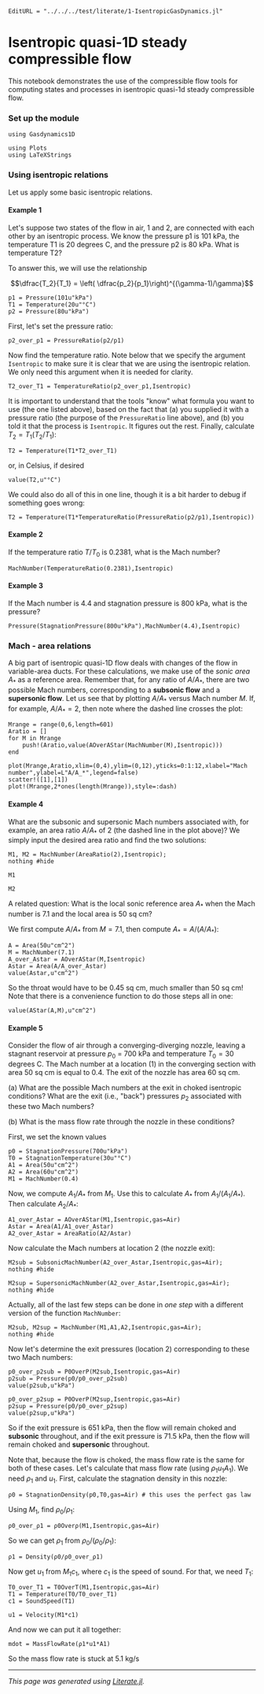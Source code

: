 ```@meta
EditURL = "../../../test/literate/1-IsentropicGasDynamics.jl"
```

# Isentropic quasi-1D steady compressible flow
This notebook demonstrates the use of the compressible flow tools for computing
states and processes in isentropic quasi-1d steady compressible flow.

### Set up the module

````@example 1-IsentropicGasDynamics
using Gasdynamics1D
````

````@example 1-IsentropicGasDynamics
using Plots
using LaTeXStrings
````

### Using isentropic relations
Let us apply some basic isentropic relations.

#### Example 1
Let's suppose two states of the flow in air, 1 and 2, are connected with each
other by an isentropic process. We know the pressure p1 is 101 kPa, the temperature
T1 is 20 degrees C, and the pressure p2 is 80 kPa. What is temperature T2?

To answer this, we will use the relationship

$$\dfrac{T_2}{T_1} = \left( \dfrac{p_2}{p_1}\right)^{(\gamma-1)/\gamma}$$

````@example 1-IsentropicGasDynamics
p1 = Pressure(101u"kPa")
T1 = Temperature(20u"°C")
p2 = Pressure(80u"kPa")
````

First, let's set the pressure ratio:

````@example 1-IsentropicGasDynamics
p2_over_p1 = PressureRatio(p2/p1)
````

Now find the temperature ratio. Note below that we specify the argument
`Isentropic` to make sure it is clear that we are using the isentropic relation.
We only need this argument when it is needed for clarity.

````@example 1-IsentropicGasDynamics
T2_over_T1 = TemperatureRatio(p2_over_p1,Isentropic)
````

It is important to understand that the tools "know" what formula you want to use
(the one listed above), based on the fact that (a) you supplied it with a pressure
ratio (the purpose of the `PressureRatio` line above), and (b) you told it that
the process is `Isentropic`. It figures out the rest.
Finally, calculate $T_2 = T_1 (T_2/T_1)$:

````@example 1-IsentropicGasDynamics
T2 = Temperature(T1*T2_over_T1)
````

or, in Celsius, if desired

````@example 1-IsentropicGasDynamics
value(T2,u"°C")
````

We could also do all of this in one line, though it is a bit harder to debug
if something goes wrong:

````@example 1-IsentropicGasDynamics
T2 = Temperature(T1*TemperatureRatio(PressureRatio(p2/p1),Isentropic))
````

#### Example 2
If the temperature ratio $T/T_0$ is 0.2381, what is the Mach number?

````@example 1-IsentropicGasDynamics
MachNumber(TemperatureRatio(0.2381),Isentropic)
````

#### Example 3
If the Mach number is 4.4 and stagnation pressure is 800 kPa, what is the pressure?

````@example 1-IsentropicGasDynamics
Pressure(StagnationPressure(800u"kPa"),MachNumber(4.4),Isentropic)
````

### Mach - area relations
A big part of isentropic quasi-1D flow deals with changes of the flow in variable-area
ducts. For these calculations, we make use of the *sonic area* $A_*$ as a reference area.
Remember that, for any ratio of $A/A_*$, there are two possible Mach numbers,
corresponding to a **subsonic flow** and a **supersonic flow**. Let us see that by
plotting $A/A_*$ versus Mach number $M$. If, for example, $A/A_* = 2$, then
note where the dashed line crosses the plot:

````@example 1-IsentropicGasDynamics
Mrange = range(0,6,length=601)
Aratio = []
for M in Mrange
    push!(Aratio,value(AOverAStar(MachNumber(M),Isentropic)))
end

plot(Mrange,Aratio,xlim=(0,4),ylim=(0,12),yticks=0:1:12,xlabel="Mach number",ylabel=L"A/A_*",legend=false)
scatter!([1],[1])
plot!(Mrange,2*ones(length(Mrange)),style=:dash)
````

#### Example 4
What are the subsonic and supersonic Mach numbers associated with, for example,
an area ratio $A/A_*$ of 2 (the dashed line in the plot above)? We simply input
the desired area ratio and find the two solutions:

````@example 1-IsentropicGasDynamics
M1, M2 = MachNumber(AreaRatio(2),Isentropic);
nothing #hide
````

````@example 1-IsentropicGasDynamics
M1
````

````@example 1-IsentropicGasDynamics
M2
````

A related question: What is the local sonic reference area $A_*$ when the Mach
number is 7.1 and the local area is 50 sq cm?

We first compute $A/A_*$ from $M = 7.1$, then compute $A_* = A/(A/A_*)$:

````@example 1-IsentropicGasDynamics
A = Area(50u"cm^2")
M = MachNumber(7.1)
A_over_Astar = AOverAStar(M,Isentropic)
Astar = Area(A/A_over_Astar)
value(Astar,u"cm^2")
````

So the throat would have to be 0.45 sq cm, much smaller than 50 sq cm!
Note that there is a convenience function to do those steps all in one:

````@example 1-IsentropicGasDynamics
value(AStar(A,M),u"cm^2")
````

#### Example 5
Consider the flow of air through a converging-diverging nozzle, leaving a stagnant
reservoir at pressure $p_0$ = 700 kPa and temperature $T_0 = 30$ degrees C. The Mach
number at a location (1) in the converging section with area 50 sq cm is equal to 0.4.
The exit of the nozzle has area 60 sq cm.

(a) What are the possible Mach numbers at the exit in choked isentropic conditions?
What are the exit (i.e., "back") pressures $p_2$ associated with these two Mach numbers?

(b) What is the mass flow rate through the nozzle in these conditions?

First, we set the known values

````@example 1-IsentropicGasDynamics
p0 = StagnationPressure(700u"kPa")
T0 = StagnationTemperature(30u"°C")
A1 = Area(50u"cm^2")
A2 = Area(60u"cm^2")
M1 = MachNumber(0.4)
````

Now, we compute $A_1/A_*$ from $M_1$. Use this to calculate $A_*$ from $A_1/(A_1/A_*)$.
Then calculate $A_2/A_*$:

````@example 1-IsentropicGasDynamics
A1_over_Astar = AOverAStar(M1,Isentropic,gas=Air)
Astar = Area(A1/A1_over_Astar)
A2_over_Astar = AreaRatio(A2/Astar)
````

Now calculate the Mach numbers at location 2 (the nozzle exit):

````@example 1-IsentropicGasDynamics
M2sub = SubsonicMachNumber(A2_over_Astar,Isentropic,gas=Air);
nothing #hide
````

````@example 1-IsentropicGasDynamics
M2sup = SupersonicMachNumber(A2_over_Astar,Isentropic,gas=Air);
nothing #hide
````

Actually, all of the last few steps can be done in *one step* with a different
version of the function `MachNumber`:

````@example 1-IsentropicGasDynamics
M2sub, M2sup = MachNumber(M1,A1,A2,Isentropic,gas=Air);
nothing #hide
````

Now let's determine the exit pressures (location 2) corresponding to these two Mach numbers:

````@example 1-IsentropicGasDynamics
p0_over_p2sub = P0OverP(M2sub,Isentropic,gas=Air)
p2sub = Pressure(p0/p0_over_p2sub)
value(p2sub,u"kPa")
````

````@example 1-IsentropicGasDynamics
p0_over_p2sup = P0OverP(M2sup,Isentropic,gas=Air)
p2sup = Pressure(p0/p0_over_p2sup)
value(p2sup,u"kPa")
````

So if the exit pressure is 651 kPa, then the flow will remain choked and **subsonic**
throughout, and if the exit pressure is 71.5 kPa, then the flow will remain choked
and **supersonic** throughout.

Note that, because the flow is choked, the mass flow rate is the same for both of
these cases. Let's calculate that mass flow rate (using $\rho_1 u_1 A_1$). We need
$\rho_1$ and $u_1$. First, calculate the stagnation density in this nozzle:

````@example 1-IsentropicGasDynamics
ρ0 = StagnationDensity(p0,T0,gas=Air) # this uses the perfect gas law
````

Using $M_1$, find $\rho_0/\rho_1$:

````@example 1-IsentropicGasDynamics
ρ0_over_ρ1 = ρ0Overρ(M1,Isentropic,gas=Air)
````

So we can get $\rho_1$ from $\rho_0/(\rho_0/\rho_1)$:

````@example 1-IsentropicGasDynamics
ρ1 = Density(ρ0/ρ0_over_ρ1)
````

Now get $u_1$ from $M_1 c_1$, where $c_1$ is the speed of sound. For that, we need $T_1$:

````@example 1-IsentropicGasDynamics
T0_over_T1 = T0OverT(M1,Isentropic,gas=Air)
T1 = Temperature(T0/T0_over_T1)
c1 = SoundSpeed(T1)
````

````@example 1-IsentropicGasDynamics
u1 = Velocity(M1*c1)
````

And now we can put it all together:

````@example 1-IsentropicGasDynamics
mdot = MassFlowRate(ρ1*u1*A1)
````

So the mass flow rate is stuck at 5.1 kg/s

---

*This page was generated using [Literate.jl](https://github.com/fredrikekre/Literate.jl).*

